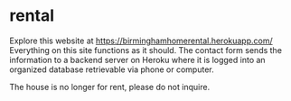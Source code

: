 # rental
Explore this website at https://birminghamhomerental.herokuapp.com/
Everything on this site functions as it should. 
The contact form sends the information to a backend server on Heroku where it is logged into an organized database retrievable via phone or computer.


The house is no longer for rent, please do not inquire.
